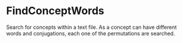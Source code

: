 # FindConceptWords
Search for concepts within a text file. As a concept can have different words and conjugations, each one of the permutations are searched.
